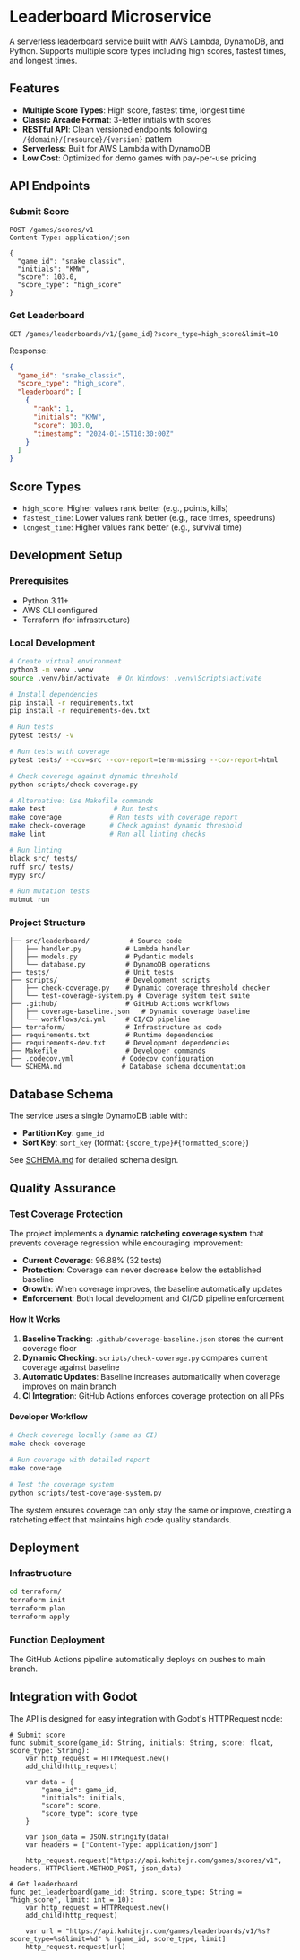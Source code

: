 # Leaderboard Microservice

A serverless leaderboard service built with AWS Lambda, DynamoDB, and Python. Supports multiple score types including high scores, fastest times, and longest times.

## Features

- **Multiple Score Types**: High score, fastest time, longest time
- **Classic Arcade Format**: 3-letter initials with scores
- **RESTful API**: Clean versioned endpoints following `/{domain}/{resource}/{version}` pattern
- **Serverless**: Built for AWS Lambda with DynamoDB
- **Low Cost**: Optimized for demo games with pay-per-use pricing

## API Endpoints

### Submit Score
```
POST /games/scores/v1
Content-Type: application/json

{
  "game_id": "snake_classic",
  "initials": "KMW",
  "score": 103.0,
  "score_type": "high_score"
}
```

### Get Leaderboard
```
GET /games/leaderboards/v1/{game_id}?score_type=high_score&limit=10
```

Response:
```json
{
  "game_id": "snake_classic",
  "score_type": "high_score",
  "leaderboard": [
    {
      "rank": 1,
      "initials": "KMW",
      "score": 103.0,
      "timestamp": "2024-01-15T10:30:00Z"
    }
  ]
}
```

## Score Types

- `high_score`: Higher values rank better (e.g., points, kills)
- `fastest_time`: Lower values rank better (e.g., race times, speedruns)
- `longest_time`: Higher values rank better (e.g., survival time)

## Development Setup

### Prerequisites
- Python 3.11+
- AWS CLI configured
- Terraform (for infrastructure)

### Local Development
```bash
# Create virtual environment
python3 -m venv .venv
source .venv/bin/activate  # On Windows: .venv\Scripts\activate

# Install dependencies
pip install -r requirements.txt
pip install -r requirements-dev.txt

# Run tests
pytest tests/ -v

# Run tests with coverage
pytest tests/ --cov=src --cov-report=term-missing --cov-report=html

# Check coverage against dynamic threshold
python scripts/check-coverage.py

# Alternative: Use Makefile commands
make test                 # Run tests
make coverage            # Run tests with coverage report
make check-coverage      # Check against dynamic threshold
make lint                # Run all linting checks

# Run linting
black src/ tests/
ruff src/ tests/
mypy src/

# Run mutation tests
mutmut run
```

### Project Structure
```
├── src/leaderboard/          # Source code
│   ├── handler.py           # Lambda handler
│   ├── models.py            # Pydantic models
│   └── database.py          # DynamoDB operations
├── tests/                   # Unit tests
├── scripts/                 # Development scripts
│   ├── check-coverage.py    # Dynamic coverage threshold checker
│   └── test-coverage-system.py # Coverage system test suite
├── .github/                 # GitHub Actions workflows
│   ├── coverage-baseline.json   # Dynamic coverage baseline
│   └── workflows/ci.yml     # CI/CD pipeline
├── terraform/               # Infrastructure as code
├── requirements.txt         # Runtime dependencies
├── requirements-dev.txt     # Development dependencies
├── Makefile                 # Developer commands
├── .codecov.yml            # Codecov configuration
└── SCHEMA.md               # Database schema documentation
```

## Database Schema

The service uses a single DynamoDB table with:
- **Partition Key**: `game_id`
- **Sort Key**: `sort_key` (format: `{score_type}#{formatted_score}`)

See [SCHEMA.md](SCHEMA.md) for detailed schema design.

## Quality Assurance

### Test Coverage Protection

The project implements a **dynamic ratcheting coverage system** that prevents coverage regression while encouraging improvement:

- **Current Coverage**: 96.88% (32 tests)
- **Protection**: Coverage can never decrease below the established baseline
- **Growth**: When coverage improves, the baseline automatically updates
- **Enforcement**: Both local development and CI/CD pipeline enforcement

#### How It Works

1. **Baseline Tracking**: `.github/coverage-baseline.json` stores the current coverage floor
2. **Dynamic Checking**: `scripts/check-coverage.py` compares current coverage against baseline
3. **Automatic Updates**: Baseline increases automatically when coverage improves on main branch
4. **CI Integration**: GitHub Actions enforces coverage protection on all PRs

#### Developer Workflow

```bash
# Check coverage locally (same as CI)
make check-coverage

# Run coverage with detailed report
make coverage

# Test the coverage system
python scripts/test-coverage-system.py
```

The system ensures coverage can only stay the same or improve, creating a ratcheting effect that maintains high code quality standards.

## Deployment

### Infrastructure
```bash
cd terraform/
terraform init
terraform plan
terraform apply
```

### Function Deployment
The GitHub Actions pipeline automatically deploys on pushes to main branch.

## Integration with Godot

The API is designed for easy integration with Godot's HTTPRequest node:

```gdscript
# Submit score
func submit_score(game_id: String, initials: String, score: float, score_type: String):
    var http_request = HTTPRequest.new()
    add_child(http_request)
    
    var data = {
        "game_id": game_id,
        "initials": initials,
        "score": score,
        "score_type": score_type
    }
    
    var json_data = JSON.stringify(data)
    var headers = ["Content-Type: application/json"]
    
    http_request.request("https://api.kwhitejr.com/games/scores/v1", headers, HTTPClient.METHOD_POST, json_data)

# Get leaderboard
func get_leaderboard(game_id: String, score_type: String = "high_score", limit: int = 10):
    var http_request = HTTPRequest.new()
    add_child(http_request)
    
    var url = "https://api.kwhitejr.com/games/leaderboards/v1/%s?score_type=%s&limit=%d" % [game_id, score_type, limit]
    http_request.request(url)
```